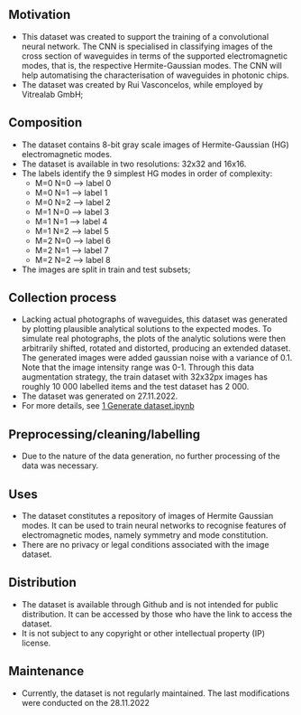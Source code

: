
## Motivation
- This dataset was created to support the training of a convolutional neural network. The CNN is specialised in classifying images of the cross section of waveguides in terms of the supported electromagnetic modes, that is, the respective Hermite-Gaussian modes. The CNN will help automatising the characterisation of waveguides in photonic chips.
- The dataset was created by Rui Vasconcelos, while employed by Vitrealab GmbH;

 
## Composition
- The dataset contains 8-bit gray scale images of Hermite-Gaussian (HG) electromagnetic modes.
- The dataset is available in two resolutions: 32x32 and 16x16.
- The labels identify the 9 simplest HG modes in order of complexity:
	- M=0 N=0 --> label 0
	- M=0 N=1 --> label 1
	- M=0 N=2 --> label 2
	- M=1 N=0 --> label 3
	- M=1 N=1 --> label 4
	- M=1 N=2 --> label 5
	- M=2 N=0 --> label 6
	- M=2 N=1 --> label 7
	- M=2 N=2 --> label 8
- The images are split in train and test subsets;


## Collection process
-  Lacking actual photographs of waveguides, this dataset was generated by plotting plausible analytical solutions to the expected modes. To simulate real photographs, the plots of the analytic solutions were then arbitrarily shifted, rotated and distorted, producing an extended dataset. The generated images were added gaussian noise with a variance of 0.1. Note that the image intensity range was 0-1. Through this data augmentation strategy, the train dataset with 32x32px images has roughly 10 000 labelled items and the test dataset has 2 000.
-  The dataset was generated on 27.11.2022.
-  For more details, see [1 Generate dataset.ipynb](https://github.com/rfv2021/bayes_opt_cnn/blob/main/1%20Generate%20dataset.ipynb)


## Preprocessing/cleaning/labelling
- Due to the nature of the data generation, no further processing of the data was necessary.


## Uses
- The dataset constitutes a repository of images of Hermite Gaussian modes. It can be used to train neural networks to recognise features of electromagnetic modes, namely symmetry and mode constitution.
- There are no privacy or legal conditions associated with the image dataset.


## Distribution
- The dataset is available through Github and is not intended for public distribution. It can be accessed by those who have the link to access the dataset.
- It is not subject to any copyright or other intellectual property (IP) license.  

## Maintenance
- Currently, the dataset is not regularly maintained. The last modifications were conducted on the 28.11.2022
